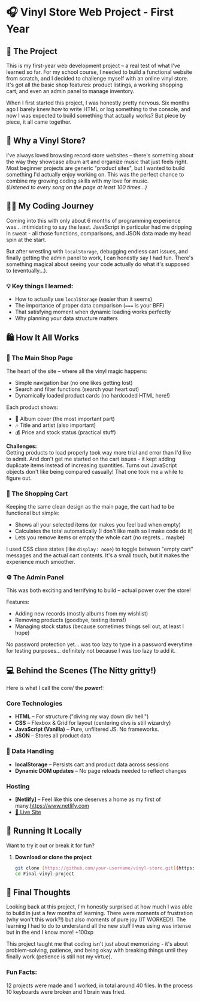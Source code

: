 # 🎧 Vinyl Store Web Project - First Year

## 📝 The Project  
This is my first-year web development project – a real test of what I've learned so far. For my school course, I needed to build a functional website from scratch, and I decided to challenge myself with an online vinyl store. It's got all the basic shop features: product listings, a working shopping cart, and even an admin panel to manage inventory.

When I first started this project, I was honestly pretty nervous. Six months ago I barely knew how to write HTML or log something to the console, and now I was expected to build something that actually works? But piece by piece, it all came together.

## 🎵 Why a Vinyl Store?  
I've always loved browsing record store websites – there's something about the way they showcase album art and organize music that just feels right. Most beginner projects are generic "product sites", but I wanted to build something I'd actually enjoy working on. This was the perfect chance to combine my growing coding skills with my love for music.  
_(Listened to every song on the page at least 100 times...)_

## 👨‍💻 My Coding Journey  
Coming into this with only about 6 months of programming experience was... intimidating to say the least. JavaScript in particular had me dripping in sweat - all those functions, comparisons, and JSON data made my head spin at the start.

But after wrestling with `localStorage`, debugging endless cart issues, and finally getting the admin panel to work, I can honestly say I had fun. There's something magical about seeing your code actually do what it's supposed to (eventually...).

### 💡 Key things I learned:
- How to actually use `localStorage` (easier than it seems)
- The importance of proper data comparison (`===` is your BFF)
- That satisfying moment when dynamic loading works perfectly
- Why planning your data structure matters

## 🛍️ How It All Works

### 🏪 The Main Shop Page
The heart of the site – where all the vinyl magic happens:
- Simple navigation bar (no one likes getting lost)
- Search and filter functions (search your heart out)
- Dynamically loaded product cards (no hardcoded HTML here!)

Each product shows:
- 🎨 Album cover (the most important part)
- 🎶 Title and artist (also important)
- 💰 Price and stock status (practical stuff)

**Challenges:**  
Getting products to load properly took way more trial and error than I'd like to admit. And don't get me started on the cart issues - it kept adding duplicate items instead of increasing quantities. Turns out JavaScript objects don't like being compared casually! That one took me a while to figure out.

### 🛒 The Shopping Cart
Keeping the same clean design as the main page, the cart had to be functional but simple:
- Shows all your selected items (or makes you feel bad when empty)
- Calculates the total automatically (I don't like math so I make code do it)
- Lets you remove items or empty the whole cart (no regrets... maybe)

I used CSS class states (like `display: none`) to toggle between "empty cart" messages and the actual cart contents. It's a small touch, but it makes the experience much smoother.

### ⚙️ The Admin Panel
This was both exciting and terrifying to build – actual power over the store!

Features:
- Adding new records (mostly albums from my wishlist)
- Removing products (goodbye, testing items!)
- Managing stock status (because sometimes things sell out, at least I hope)

No password protection yet... was too lazy to type in a password everytime for testing purposes... definitely not because I was too lazy to add it.

## 💻 Behind the Scenes (The Nitty gritty!)

Here is what I call the core/ the ***power***!:

### Core Technologies
- **HTML** – For structure ("diving my way down div hell.")
- **CSS** – Flexbox & Grid for layout (centering divs is still wizardry)
- **JavaScript (Vanilla)** – Pure, unfiltered JS. No frameworks.
- **JSON** – Stores all product data

### 💾 Data Handling
- **localStorage** – Persists cart and product data across sessions
- **Dynamic DOM updates** – No page reloads needed to reflect changes

### Hosting
- **[Netlify]** – Feel like this one deserves a home as my first of many.https://www.netlify.com
- 
  [🔗 Live Site](https://final-vinyl.netlify.app)

## 🚀 Running It Locally

Want to try it out or break it for fun?

1. **Download or clone the project**
   ```bash
   git clone [https://github.com/your-username/vinyl-store.git](https://github.com/deeno-fvx/Final-vinyl-project.git)
   cd Final-vinyl-project
   ```

## 🤔 Final Thoughts  
Looking back at this project, I'm honestly surprised at how much I was able to build in just a few months of learning. There were moments of frustration (why won't this work?!) but also moments of pure joy (IT WORKED!).
The learning I had to do to understand all the new stuff I was using was intense but in the end I know more! +100xp

This project taught me that coding isn't just about memorizing - it's about problem-solving, patience, and being okay with breaking things until they finally work (petience is still not my virtue).

### Fun Facts:
12 projects were made and 1 worked, in total around 40 files.
In the process 10 keyboards were broken and 1 brain was fried.
